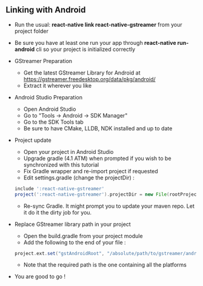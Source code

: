 ## Linking with Android

* Run the usual: <b>react-native link react-native-gstreamer</b> from your project folder

* Be sure you have at least one run your app through <b>react-native run-android</b> cli so your project is initialized correctly

* GStreamer Preparation
    * Get the latest GStreamer Library for Android at https://gstreamer.freedesktop.org/data/pkg/android/
    * Extract it wherever you like
    
* Android Studio Preparation
    * Open Android Studio
    * Go to "Tools -> Android -> SDK Manager"
    * Go to the SDK Tools tab
    * Be sure to have CMake, LLDB, NDK installed and up to date

* Project update
    * Open your project in Android Studio
    * Upgrade gradle (4.1 ATM) when prompted if you wish to be synchronized with this tutorial
    * Fix Gradle wrapper and re-import project if requested
    * Edit settings.gradle (change the projectDir) :
    ```gradle
    include ':react-native-gstreamer'
    project(':react-native-gstreamer').projectDir = new File(rootProject.projectDir, '../node_modules/react-native-gstreamer/android/RCTGstPlayer')
    ```
    * Re-sync Gradle. It might prompt you to update your maven repo. Let it do it the dirty job for you.

* Replace GStreamer library path in your project
    * Open the build.gradle from your project module
    * Add the following to the end of your file :
    ```gradle
    project.ext.set("gstAndroidRoot", "/absolute/path/to/gstreamer/android/library")
    ```
    * Note that the required path is the one containing all the platforms

* You are good to go !